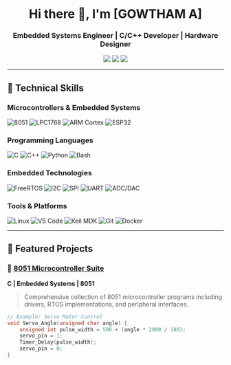 <h1 align="center">Hi there 👋, I'm [GOWTHAM A]</h1>
<h3 align="center">Embedded Systems Engineer | C/C++ Developer | Hardware Designer</h3>

<p align="center">
  <a href="https://linkedin.com/in/yourprofile"><img src="https://img.shields.io/badge/LinkedIn-0077B5?style=for-the-badge&logo=linkedin&logoColor=white"/></a>
  <a href="mailto:your.email@domain.com"><img src="https://img.shields.io/badge/Email-D14836?style=for-the-badge&logo=gmail&logoColor=white"/></a>
  <a href="https://yourportfolio.com"><img src="https://img.shields.io/badge/Portfolio-000000?style=for-the-badge&logo=About.me&logoColor=white"/></a>
</p>

---

## 🔧 Technical Skills

### **Microcontrollers & Embedded Systems**
![8051](https://img.shields.io/badge/8051-Embedded_Systems-blue?style=for-the-badge&logo=arm&logoColor=white)
![LPC1768](https://img.shields.io/badge/LPC1768-Cortex--M3-green?style=for-the-badge&logo=arm&logoColor=white)
![ARM Cortex](https://img.shields.io/badge/ARM_Cortex-M%2FA%20Series-0091BD?style=for-the-badge&logo=arm&logoColor=white)
![ESP32](https://img.shields.io/badge/ESP32-IoT-purple?style=for-the-badge&logo=espressif&logoColor=white)

### **Programming Languages**
![C](https://img.shields.io/badge/C-00599C?style=for-the-badge&logo=c&logoColor=white)
![C++](https://img.shields.io/badge/C++-00599C?style=for-the-badge&logo=c%2B%2B&logoColor=white)
![Python](https://img.shields.io/badge/Python-3776AB?style=for-the-badge&logo=python&logoColor=white)
![Bash](https://img.shields.io/badge/Bash-4EAA25?style=for-the-badge&logo=gnu-bash&logoColor=white)

### **Embedded Technologies**
![FreeRTOS](https://img.shields.io/badge/FreeRTOS-Kernel-orange?style=for-the-badge&logo=FreeRTOS&logoColor=white)
![I2C](https://img.shields.io/badge/I2C-Communication-yellow?style=for-the-badge)
![SPI](https://img.shields.io/badge/SPI-Protocol-blue?style=for-the-badge)
![UART](https://img.shields.io/badge/UART-Serial-green?style=for-the-badge)
![ADC/DAC](https://img.shields.io/badge/ADC/DAC-Analog_IO-red?style=for-the-badge)

### **Tools & Platforms**
![Linux](https://img.shields.io/badge/Linux-FCC624?style=for-the-badge&logo=linux&logoColor=black)
![VS Code](https://img.shields.io/badge/VS_Code-007ACC?style=for-the-badge&logo=visual-studio-code&logoColor=white)
![Keil MDK](https://img.shields.io/badge/Keil_MDK-ARM_Development-0091BD?style=for-the-badge)
![Git](https://img.shields.io/badge/Git-F05032?style=for-the-badge&logo=git&logoColor=white)
![Docker](https://img.shields.io/badge/Docker-2496ED?style=for-the-badge&logo=docker&logoColor=white)

---

## 🚀 Featured Projects

### 🔬 [8051 Microcontroller Suite](https://github.com/yourusername/8051-projects)
**C | Embedded Systems | 8051**
> Comprehensive collection of 8051 microcontroller programs including drivers, RTOS implementations, and peripheral interfaces.
```c
// Example: Servo Motor Control
void Servo_Angle(unsigned char angle) {
    unsigned int pulse_width = 500 + (angle * 2000 / 180);
    servo_pin = 1;
    Timer_Delay(pulse_width);
    servo_pin = 0;
}
